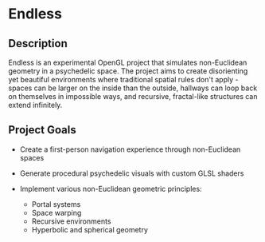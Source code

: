 # Endless

## Description

Endless is an experimental OpenGL project that simulates non-Euclidean geometry in a psychedelic space. The project aims to create disorienting yet beautiful environments where traditional spatial rules don't apply - spaces can be larger on the inside than the outside, hallways can loop back on themselves in impossible ways, and recursive, fractal-like structures can extend infinitely.

## Project Goals

- Create a first-person navigation experience through non-Euclidean spaces
- Generate procedural psychedelic visuals with custom GLSL shaders
- Implement various non-Euclidean geometric principles:

  - Portal systems
  - Space warping
  - Recursive environments
  - Hyperbolic and spherical geometry
